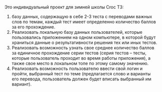 Это индивидуальный проект для зимней школы Croc
ТЗ:
1.  базу данных, содержащую в себе 2-3 теста с переводами важных слов по темам, каждый тест имеет определенно количество баллов за его прохождение.
2.  Реализовать локальную базу данных пользователей, которые пользовались приложением на одном компьютере, в 
которой будут храниться данные о результативности решения тех или иных тестов.
3.  Реализовать возможность узнать свое среднее количество баллов за единичное прохождение серии тестов (серия тестов – тесты, которые 
пользователь проходит во время работы приложения), а также свое место в локальном топе по этому самому значению.
4.  Реализовать возможность пользователю ввести свой логин и пройти, выбранный тест по теме (предлагается слово и варианты его перевода, 
пользователь должен будет вписать выбранный им вариант).
